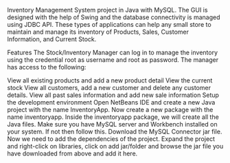 Inventory Management System project in Java with MySQL. The GUI is designed with the help of Swing and the database connectivity is managed using JDBC API. These types of applications can help any small store to maintain and manage its inventory of Products, Sales, Customer Information, and Current Stock.


Features
The Stock/Inventory Manager can log in to manage the inventory using the credential root as username and root as password. The manager has access to the following:

View all existing products and add a new product detail
View the current stock
View all customers, add a new customer and delete any customer details.
View all past sales information and add new sale information
Setup the development environment
Open NetBeans IDE and create a new Java project with the name InventoryApp. Now create a new package with the name inventoryapp. Inside the inventoryapp package, we will create all the Java files. 
Make sure you have MySQL server and Workbench installed on your system. If not then follow this.
Download the MySQL Connector jar file. Now we need to add the dependencies of the project.
Expand the project and right-click on libraries, click on add jar/folder and browse the jar file you have downloaded from above and add it here.
